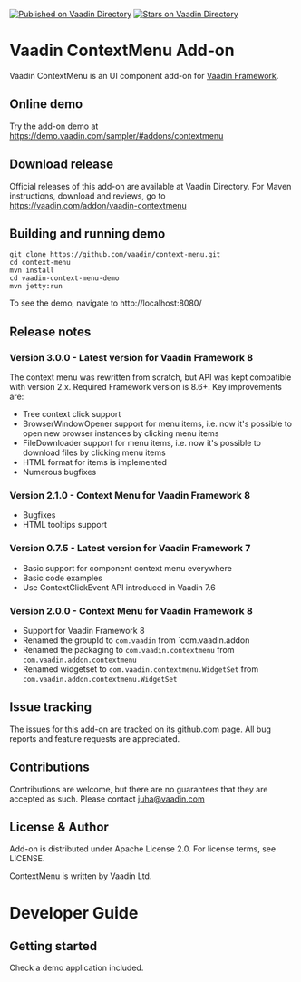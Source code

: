 [![Published on Vaadin  Directory](https://img.shields.io/badge/Vaadin%20Directory-published-00b4f0.svg)](https://vaadin.com/directory/component/vaadin-contextmenu)
[![Stars on Vaadin Directory](https://img.shields.io/vaadin-directory/star/vaadin-contextmenu.svg)](https://vaadin.com/directory/component/vaadin-contextmenu)

# Vaadin ContextMenu Add-on 

Vaadin ContextMenu is an UI component add-on for [Vaadin Framework](https://github.com/vaadin/framework).

## Online demo
Try the add-on demo at https://demo.vaadin.com/sampler/#addons/contextmenu

## Download release

Official releases of this add-on are available at Vaadin Directory. For Maven instructions, download and reviews, go to https://vaadin.com/addon/vaadin-contextmenu

## Building and running demo

    git clone https://github.com/vaadin/context-menu.git
    cd context-menu
    mvn install
    cd vaadin-context-menu-demo
    mvn jetty:run

To see the demo, navigate to http://localhost:8080/

## Release notes

### Version 3.0.0 - Latest version for Vaadin Framework 8
 The context menu was rewritten from scratch, but API was kept compatible with version 2.x.
 Required Framework version is 8.6+. Key improvements are:
 - Tree context click support
 - BrowserWindowOpener support for menu items, i.e. now it's possible to open new browser instances by clicking menu items
 - FileDownloader support for menu items, i.e. now it's possible to download files by clicking menu items  
 - HTML format for items is implemented
 - Numerous bugfixes
 
 
### Version 2.1.0 - Context Menu for Vaadin Framework 8
 - Bugfixes
 - HTML tooltips support
 
### Version 0.7.5 - Latest version for Vaadin Framework 7
 - Basic support for component context menu everywhere
 - Basic code examples
 - Use ContextClickEvent API introduced in Vaadin 7.6
 
### Version 2.0.0 - Context Menu for Vaadin Framework 8
 - Support for Vaadin Framework 8
 - Renamed the groupId to `com.vaadin` from `com.vaadin.addon
 - Renamed the packaging to `com.vaadin.contextmenu` from `com.vaadin.addon.contextmenu`
 - Renamed widgetset to `com.vaadin.contextmenu.WidgetSet` from `com.vaadin.addon.contextmenu.WidgetSet`

## Issue tracking

The issues for this add-on are tracked on its github.com page. All bug reports and feature requests are appreciated. 

## Contributions

Contributions are welcome, but there are no guarantees that they are accepted as such.
Please contact juha@vaadin.com

## License & Author

Add-on is distributed under Apache License 2.0. For license terms, see LICENSE.

ContextMenu is written by Vaadin Ltd.

# Developer Guide

## Getting started

Check a demo application included.

